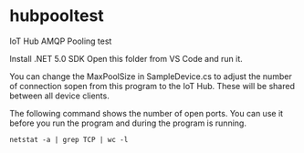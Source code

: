# hubpooltest
IoT Hub AMQP Pooling test


Install .NET 5.0 SDK
Open this folder from VS Code and run it.

You can change the MaxPoolSize in SampleDevice.cs to adjust the number of connection sopen from this program to the IoT Hub.
These will be shared between all  device clients.

The following command shows the number of open ports. You can use it before you run the program and during the program is running.

`netstat -a | grep TCP | wc -l`

